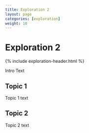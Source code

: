 ```yaml
---
title: Exploration 2
layout: page
categories: [exploration]
weight: 10
---
```


# Exploration 2

{% include exploration-header.html %}

Intro Text

## Topic 1

Topic 1 text

## Topic 2

Topic 2 text


